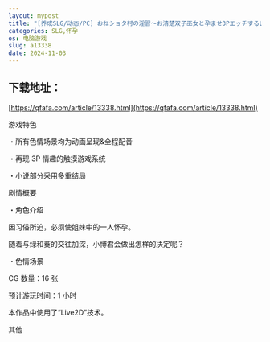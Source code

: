 ```yaml
---
layout: mypost
title: "[养成SLG/动态/PC] おねショタ村の淫習～お清楚双子巫女と孕ませ3PエッチするLive2DおさわりSLG～ Ver1.02 机翻汉化 [500M]"
categories: SLG,怀孕
os: 电脑游戏
slug: a13338
date: 2024-11-03
---
```


## 下载地址：

[https://qfafa.com/article/13338.html](https://qfafa.com/article/13338.html)

游戏特色

・所有色情场景均为动画呈现&amp;全程配音

・再现 3P 情趣的触摸游戏系统

・小说部分采用多重结局

剧情概要

・角色介绍

因习俗所迫，必须使姐妹中的一人怀孕。

随着与绿和葵的交往加深，小博君会做出怎样的决定呢？

・色情场景

CG 数量：16 张

预计游玩时间：1 小时

本作品中使用了“Live2D”技术。

其他